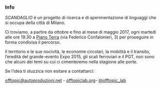 ### Info

_SCANDAGLIO_ è un progetto di ricerca e di sperimentazione di linguaggi che si occupa della città di Milano.

Ci troviamo, a partire da ottobre e fino al mese di maggio 2017, ogni martedì alle ore 19.30 a [Piano Terra](http://pianoterralab.org) (via Federico Confalonieri, 3) per proseguire in forma condivisa il percorso.

Il territorio e le sue nocività, le economie circolari, la mobilità e il transito, l’eredità del grande-evento Expo 2015, gli scali ferroviari e il PGT, non sono che alcuni dei temi su cui ci cimenteremo nella stagione alle porte.

Se l’idea ti stuzzica non esitare a contattarci:

[offtopic@autoproduzioni.net](mailto:offtopic@autoproduzioni.net) - [offtopiclab.org](http://www.offtopiclab.org/)- [@offtopic_lab](https://twitter.com/offtopic_lab)
